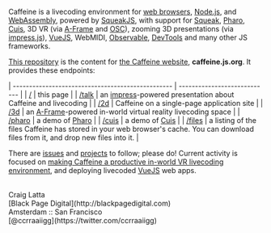 Caffeine is a livecoding environment for [web browsers](https://developer.mozilla.org/en-US), [Node.js](https://en.wikipedia.org/wiki/Node.js), and [WebAssembly](https://en.wikipedia.org/wiki/WebAssembly), powered by [SqueakJS](https://squeak.js.org), with support for [Squeak](http://squeak.org), [Pharo](https://pharo.org), [Cuis](http://cuis-smalltalk.org), 3D VR (via [A-Frame](https://aframe.io) and [OSC](http://opensoundcontrol.org)), zooming 3D presentations (via [impress.js](https://impress.js.org)), [VueJS](https://vuejs.org), WebMIDI, [Observable](https://observablehq.com), [DevTools](https://chrome.google.com/webstore/detail/caffeine/jhbbonmkjnodgkammmgfhaljmicpeakb) and many other JS frameworks.

[This repository](https://github.com/ccrraaiigg/caffeine) is the content for [the Caffeine website](https://caffeine.js.org), **caffeine.js.org**. It provides these endpoints:

| ------------------------------------------------- | ---------------------------- |
| [/](https://caffeine.js.org/)                     | this page  |
| [/talk](https://caffeine.js.org/talk)             | an [impress](https://impress.js.org)-powered presentation about Caffeine and livecoding |
| [/2d](https://caffeine.js.org/2d)               | Caffeine on a single-page application site |
| [/3d](https://caffeine.js.org/3d)       | an [A-Frame](https://aframe.io)-powered in-world virtual reality livecoding space |
| [/pharo](https://caffeine.js.org/pharo)           | a demo of [Pharo](https://pharo.org) |
| [/cuis](https://caffeine.js.org/cuis)             | a demo of [Cuis](http://cuis-smalltalk.org) |
| [/files](https://caffeine.js.org/files)           | a listing of the files Caffeine has stored in your web browser's cache. You can download files from it, and drop new files into it. |

There are [issues](https://github.com/ccrraaiigg/caffeine/issues) and [projects](https://github.com/ccrraaiigg/caffeine/projects) to follow; please do! Current activity is focused on [making Caffeine a productive in-world VR livecoding environment](https://github.com/ccrraaiigg/caffeine/projects/1), and deploying livecoded [VueJS](https://vuejs.org) web apps.


<br>
Craig Latta
<br>
[Black Page Digital](http://blackpagedigital.com)
<br>
Amsterdam :: San Francisco
<br>
[@ccrraaiigg](https://twitter.com/ccrraaiigg)

